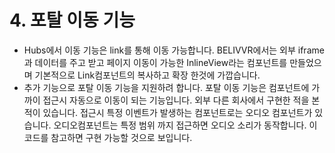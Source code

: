 
# 4. 포탈 이동 기능
 - Hubs에서 이동 기능은 link를 통해 이동 가능합니다. BELIVVR에서는 외부 iframe과 데이터를 주고 받고 페이지 이동이 가능한 InlineView라는 컴포넌트를 만들었으며 기본적으로 Link컴포넌트의 복사하고 확장 한것에 가깝습니다. 
 - 추가 기능으로 포탈 이동 기능을 지원하려 합니다. 포탈 이동 기능은 컴포넌트에 가까이 접근시 자동으로 이동이 되는 기능입니다. 외부 다른 회사에서 구현한 적을 본적이 있습니다. 접근시 특정 이벤트가 발생하는 컴포넌트로는 오디오 컴포넌트가 있습니다. 오디오컴포넌트는 특정 범위 까지 접근하면 오디오 소리가 동작합니다. 이 코드를 참고하면 구현 가능할 것으로 보입니다. 

 